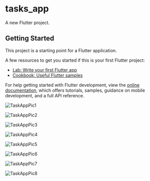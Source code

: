 # tasks_app

A new Flutter project.

## Getting Started

This project is a starting point for a Flutter application.

A few resources to get you started if this is your first Flutter project:

- [Lab: Write your first Flutter app](https://docs.flutter.dev/get-started/codelab)
- [Cookbook: Useful Flutter samples](https://docs.flutter.dev/cookbook)

For help getting started with Flutter development, view the
[online documentation](https://docs.flutter.dev/), which offers tutorials,
samples, guidance on mobile development, and a full API reference.


![TaskAppPic1](https://user-images.githubusercontent.com/57224535/182349585-83a0cdfe-836f-4184-bd8a-98b321094ce9.png)



![TaskAppPic2](https://user-images.githubusercontent.com/57224535/182349593-33ba8067-a27b-40ba-9336-34b8296d7294.png)



![TaskAppPic3](https://user-images.githubusercontent.com/57224535/182349596-e33d2d66-c43f-4565-9722-2d882a7d975b.png)



![TaskAppPic4](https://user-images.githubusercontent.com/57224535/182349599-e919b56a-fb84-40ea-9d8a-d1bbf5c90faa.png)



![TaskAppPic5](https://user-images.githubusercontent.com/57224535/182349602-296a93e4-b4a2-40a8-ab4b-37a8114a266f.png)



![TaskAppPic6](https://user-images.githubusercontent.com/57224535/182349604-5dc92e93-f47a-46a9-a461-41195d96b646.png)



![TaskAppPic7](https://user-images.githubusercontent.com/57224535/182349608-389613d0-a8bb-481f-b661-0e965fc6bff7.png)



![TaskAppPic8](https://user-images.githubusercontent.com/57224535/182349612-32764367-2af0-4479-969e-40e14a588049.png)
